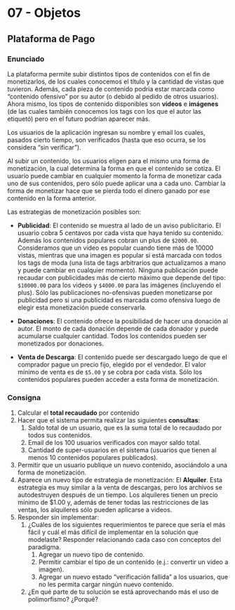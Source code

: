 # 07 - Objetos

## Plataforma de Pago

### Enunciado

La plataforma permite subir distintos tipos de contenidos con el fin de monetizarlos, de los cuales conocemos el título y la cantidad de vistas que tuvieron. Además, cada pieza de contenido podría estar marcada como “contenido ofensivo” por su autor (o debido al pedido de otros usuarios). Ahora mismo, los tipos de contenido disponibles son **videos** e **imágenes** (de las cuales también conocemos los tags con los que el autor las etiquetó) pero en el futuro podrían aparecer más.

Los usuarios de la aplicación ingresan su nombre y email los cuales, pasados cierto tiempo, son verificados (hasta que eso ocurra, se los considera “sin verificar”).

Al subir un contenido, los usuarios eligen para el mismo una forma de monetización, la cual determina la forma en que el contenido se cotiza. El usuario puede cambiar en cualquier momento la forma de monetizar cada uno de sus contenidos, pero sólo puede aplicar una a cada uno. Cambiar la forma de monetizar hace que se pierda todo el dinero ganado por ese contenido en la forma anterior.

Las estrategias de monetización posibles son:

- **Publicidad**: El contenido se muestra al lado de un aviso publicitario. El usuario cobra 5 centavos por cada vista que haya tenido su contenido. Además los contenidos populares cobran un plus de `$2000.00`. Consideramos que un video es popular cuando tiene más de 10000 vistas, mientras que una imagen es popular si está marcada con todos los tags de moda (una lista de tags arbitrarios que actualizamos a mano y puede cambiar en cualquier momento).
Ninguna publicación puede recaudar con publicidades más de cierto máximo que depende del tipo: `$10000.00` para los videos y `$4000.00` para las imágenes (incluyendo el plus).
Sólo las publicaciones no-ofensivas pueden monetizarse por publicidad pero si una publicidad es marcada como ofensiva luego de elegir esta monetización puede conservarla.

- **Donaciones**: El contenido ofrece la posibilidad de hacer una donación al autor. El monto de cada donación depende de cada donador y puede acumularse cualquier cantidad. Todos los contenidos pueden ser monetizados por donaciones.

- **Venta de Descarga**: El contenido puede ser descargado luego de que el comprador pague un precio fijo, elegido por el vendedor. El valor mínimo de venta es de `$5.00` y se cobra por cada vista. Sólo los contenidos populares pueden acceder a esta forma de monetización.

### Consigna

1. Calcular el **total recaudado** por contenido
2. Hacer que el sistema permita realizar las siguientes **consultas**:
   1. Saldo total de un usuario, que es la suma total de lo recaudado por todos sus contenidos.
   2. Email de los 100 usuarios verificados con mayor saldo total.
   3. Cantidad de super-usuarios en el sistema (usuarios que tienen al menos 10 contenidos populares publicados).
3. Permitir que un usuario publique un nuevo contenido, asociándolo a una forma de monetización.
4. Aparece un nuevo tipo de estrategia de monetización: El **Alquiler**. Esta estrategia es muy similar a la venta de descargas, pero los archivos se autodestruyen después de un tiempo. Los alquileres tienen un precio mínimo de $1.00 y, además de tener todas las restricciones de las ventas, los alquileres sólo pueden aplicarse a videos.
5. Responder sin implementar:
   1. ¿Cuáles de los siguientes requerimientos te parece que sería el más fácil y cuál el más difícil de implementar en la solución que modelaste? Responder relacionando cada caso con conceptos del paradigma.
      1. Agregar un nuevo tipo de contenido.
      2. Permitir cambiar el tipo de un contenido (e.j.: convertir un video a imagen).
      3. Agregar un nuevo estado “verificación fallida” a los usuarios, que no les permita cargar ningún nuevo contenido.
   2. ¿En qué parte de tu solución se está aprovechando más el uso de polimorfismo? ¿Porqué?

